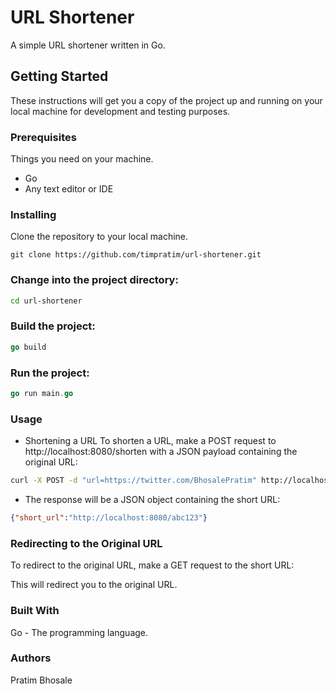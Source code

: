 # URL Shortener

A simple URL shortener written in Go.

## Getting Started

These instructions will get you a copy of the project up and running on your local machine for development and testing purposes.

### Prerequisites
Things you need on your machine.

- Go
- Any text editor or IDE

### Installing

Clone the repository to your local machine.

```
git clone https://github.com/timpratim/url-shortener.git
```

### Change into the project directory:

```bash
cd url-shortener
```

### Build the project:

```go
go build
```

### Run the project:

```go
go run main.go
```

### Usage
- Shortening a URL
To shorten a URL, make a POST request to http://localhost:8080/shorten with a JSON payload containing the original URL:

```bash
curl -X POST -d "url=https://twitter.com/BhosalePratim" http://localhost:8080/shorten
```
- The response will be a JSON object containing the short URL:

```json
{"short_url":"http://localhost:8080/abc123"}
```

### Redirecting to the Original URL
To redirect to the original URL, make a GET request to the short URL:

This will redirect you to the original URL.

### Built With
Go - The programming language.

### Authors
Pratim Bhosale



